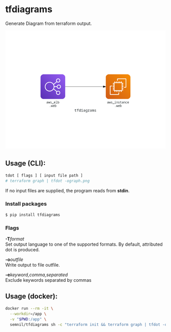 # tfdiagrams

Generate Diagram from terraform output.

![](example/count/graph.png)

## Usage (CLI):

```bash
tdot [ flags ] [ input file path ]
# terraform graph | tfdot -ograph.png
```

If no input files are supplied, the program reads from **stdin**.

### Install packages

```bash
$ pip install tfdiagrams
```

### Flags

**-T***format*  
Set output language to one of the supported formats. By default, attributed dot is produced.

**-o***outfile*  
Write output to file outfile.

**-e***keyword,comma,separated*  
Exclude keywords separated by commas

## Usage (docker):
```bash
docker run --rm -it \
  --workdir=/app \
  -v "$PWD:/app" \
  semnil/tfdiagrams sh -c "terraform init && terraform graph | tfdot -ograph.png"
```
